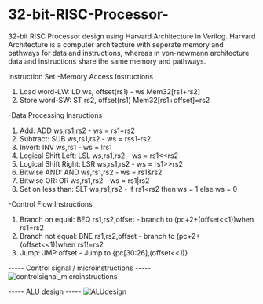 # 32-bit-RISC-Processor-
32-bit RISC Processor design using Harvard Architecture in Verilog.
Harvard Architecture is a computer architecture with seperate memory and pathways for data and instructions, whereas in von-newmann architecture data and instructions share the same memory and pathways.

Instruction Set
-Memory Access Instructions
1. Load word-LW: LD ws, offset(rs1) - ws Mem32[rs1+rs2]
2. Store word-SW: ST rs2, offset(rs1) Mem32[rs1+offset]=rs2

-Data Processing Insructions
1. Add: ADD ws,rs1,rs2 - ws = rs1+rs2
2. Subtract: SUB ws,rs1,rs2 - ws = rss1-rs2
3. Invert: INV ws,rs1 - ws = !rs1
4. Logical Shift Left: LSL ws,rs1,rs2 - ws = rs1<<rs2
5. Logical Shift Right: LSR ws,rs1,rs2 - ws = rs1>>rs2
6. Bitwise AND: AND ws,rs1,rs2 - ws = rs1&rs2
7. Bitwise OR: OR ws,rs1,rs2 - ws = rs1|rs2
8. Set on less than: SLT ws,rs1,rs2 - if rs1<rs2 then ws = 1 else ws = 0
                                                 
-Control Flow Instructions
1. Branch on equal: BEQ rs1,rs2,offset - branch to (pc+2+(offset<<1))when rs1=rs2
2. Branch not equal: BNE rs1,rs2,offset - branch to (pc+2+(offset<<1))when rs1!=rs2
3. Jump: JMP offset - Jump to {pc[30:26],(offset<<1)}
                                                 
----- Control signal / microinstructions -----
![controlsignal_microinstructions](https://user-images.githubusercontent.com/83471963/166769869-5a18ad02-72e4-458e-8b89-d68617563a38.png)

----- ALU design -----
![ALUdesign](https://user-images.githubusercontent.com/83471963/166801657-cf9fadd9-6001-4e35-b3dd-9c2ff086f19b.png)
